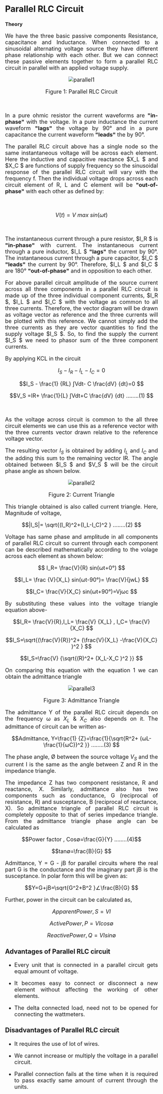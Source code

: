 
# Parallel RLC Circuit 


### Theory

<div align="justify" style="font-size:18px;">


We have the three basic passive components Resistance, capacitance and Inductance. When connected to a sinusoidal alternating voltage source they have different phase relationship with each other. But we can connect these passive elements together to form a parallel RLC circuit in parallel with an applied voltage supply.


<center>

![parallel1](images/parallel1.png)

Figure 1: Parallel RLC Circuit
</center>

<br>

In a pure ohmic resistor the current waveforms are **"in-phase"** with the voltage. In a pure inductance the current waveform **"lags"** the voltage by 90° and in a pure capacitance the current waveform **"leads"** the by 90°.

The parallel RLC circuit above has a single node so the same instantaneous voltage will be across each element. Here the inductive and capacitive reactance  $X_L $ and  $X_C $ are functions of supply frequency so the sinusoidal response of the parallel RLC circuit will vary with the frequency f. Then the individual voltage drops across each circuit element of R, L and C element will be **"out-of-phase"** with each other as defined by:

<br>

 $$V(t) = V~max~ sin(ωt) $$

<br>

The instantaneous current through a pure resistor,  $I_R $ is **"in-phase"** with current. The instantaneous current through a pure inductor,  $I_L $ **"lags"** the current by 90°. The instantaneous current through a pure capacitor,  $I_C $ **"leads"** the current by 90°. Therefore,  $I_L $ and  $I_C $ are 180° **"out-of-phase"** and in opposition to each other.

For above parallel circuit amplitude of the source current across all three components in a parallel RLC circuit is made up of the three individual component currents,  $I_R $,  $I_L $ and  $I_C $ with the voltage as common to all three currents. Therefore, the vector diagram will be drawn as voltage vector as reference and the three currents will be plotted with this reference. We cannot simply add the three currents as they are vector quantities to find the supply voltage  $I_S $. So, to find the supply the current  $I_S $ we need to phasor sum of the three component currents.

By applying KCL in the circuit

 $$I_S - I_R - I_L- I_C= 0 $$

 $$I_S - \frac{1} {RL} ∫Vdt- C \frac{dV} {dt}=0 $$


 $$V_S =IR+ \frac{1}{L} ∫Vdt+C \frac{dV} {dt} ........(1) $$

<br>

As the voltage across circuit is common to the all three circuit elements we can use this as a reference vector with the three currents vector drawn relative to the reference voltage vector.

The resulting vector  $I_S$ is obtained by adding $I_L$ and $I_C$ and the adding this sum to the remaining vector IR. The angle obtained between $I_S $ and  $V_S $ will be the circuit phase angle as shown below.

<center>

![parallel2](images/parallel2.png)

Figure 2: Current Triangle
</center>

This triangle obtained is also called current triangle. Here, Magnitude of voltage,

 $$|I_S|= \sqrt{(I_R)^2+(I_L-I_C)^2 } ........(2) $$

Voltage has same phase and amplitude in all components of parallel RLC circuit so current through each component can be described mathematically according to the volage across each element as shown below:

 $$ I_R= \frac{V}{R} sin(ωt+0°) $$

 $$I_L= \frac {V}{X_L} sin(ωt-90°)= \frac{V}{jwL} $$

 $$I_C= \frac{V}{X_C} sin(ωt+90°)=Vjωc $$

 By substituting these values into the voltage triangle equation above-

 $$I_R= \frac{V}{R},I_L= \frac{V} {X_L} , I_C= \frac{V} {X_C} $$

 $$I_S=\sqrt{(\frac{V}{R})^2+ (\frac{V}{X_L} -\frac{V}{X_C} )^2 } $$

 $$I_S=\frac{V} {\sqrt{(R)^2+ (X_L-X_C )^2 }} $$

On comparing this equation with the equation 1 we can obtain the admittance triangle

<center>

![parallel3](images/parallel3.png)

Figure 3: Admittance Triangle
</center>

The admittance Y of the parallel RLC circuit depends on the frequency ω as $X_L$ & $X_C$ also depends on it. The admittance of circuit can be written as-

$$Admittance, Y=\frac{1} {Z}=\frac{1}{\sqrt{R^2+ (ωL-\frac{1}{ωC})^2 }}  ........(3)  $$
 
The phase angle, Ø between the source voltage $V_S$ and the current I is the same as the angle between Z and R in the impedance triangle.

The impedance Z has two component resistance, R and reactance, X. Similarly, admittance also has two components such as conductance, G (reciprocal of resistance, R) and susceptance, B (reciprocal of reactance, X). So admittance triangle of parallel RLC circuit is completely opposite to that of series impedance triangle. From the admittance triangle phase angle can be calculated as

$$Power factor , Cos∅=\frac{G}{Y} ........(4)$$

 $$tan∅=\frac{B}{G} $$

Admittance, Y = G - jB for parallel circuits where the real part G is the conductance and the imaginary part jB is the susceptance. In polar form this will be given as:

 $$Y=G+jB=\sqrt{G^2+B^2 }∠\frac{B}{G} $$

Further, power in the circuit can be calculated as,

$$Apparent Power, S=VI $$

$$Active Power, P=VI cos∅ $$

$$Reactive Power, Q= VI sin∅ $$

### Advantages of Parallel RLC circuit

 *  Every unit that is connected in a parallel circuit gets equal amount of voltage.

 *  It becomes easy to connect or disconnect a new element without affecting the working of other elements.

 *  The delta connected load, need not to be opened for connecting the wattmeters.

### Disadvantages of Parallel RLC circuit

 *  It requires the use of lot of wires.

 *  We cannot increase or multiply the voltage in a parallel circuit.

 *  Parallel connection fails at the time when it is required to pass exactly same amount of current through the units.

</div>